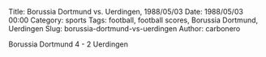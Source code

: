 Title: Borussia Dortmund vs. Uerdingen, 1988/05/03
Date: 1988/05/03 00:00
Category: sports
Tags: football, football scores, Borussia Dortmund, Uerdingen
Slug: borussia-dortmund-vs-uerdingen
Author: carbonero


Borussia Dortmund 4 - 2 Uerdingen
